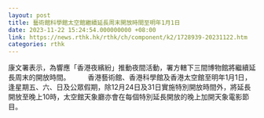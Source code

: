 ```yaml
---
layout: post
title: 藝術館科學館太空館繼續延長周末開放時間至明年1月1日
date: 2023-11-22 15:24:54.000000000 +08:00
link: https://news.rthk.hk/rthk/ch/component/k2/1728939-20231122.htm
categories: rthk
---
```


康文署表示，為響應「香港夜繽紛」推動夜間活動，署方轄下三間博物館將繼續延長周末的開放時間。
　　 
香港藝術館、香港科學館及香港太空館至明年1月1日，逢星期五、六、日及公眾假期，除12月24日及31日實施特別開放時間外，將延長開放至晚上10時，太空館天象廳亦會在每個特別延長開放的晚上加開天象電影節目。
